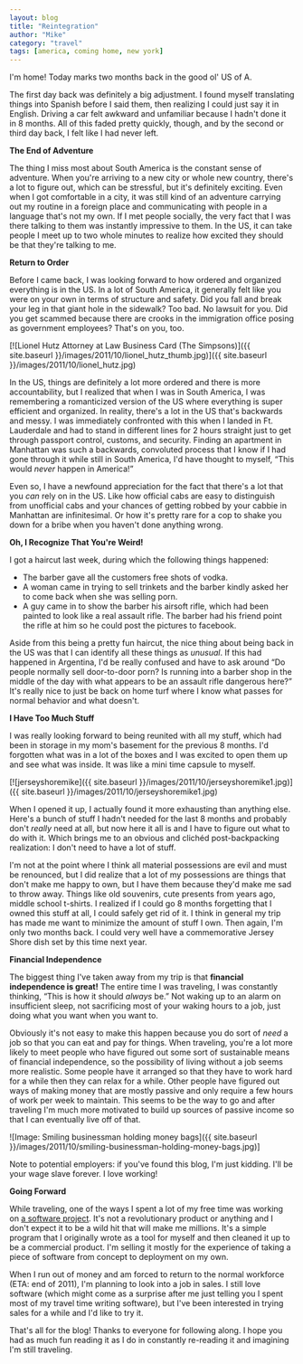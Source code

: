 ```yaml
---
layout: blog
title: "Reintegration"
author: "Mike"
category: "travel"
tags: [america, coming home, new york]
---
```


I'm home! Today marks two months back in the good ol' US of A.

The first day back was definitely a big adjustment. I found myself translating things into Spanish before I said them, then realizing I could just say it in English. Driving a car felt awkward and unfamiliar because I hadn't done it in 8 months. All of this faded pretty quickly, though, and by the second or third day back, I felt like I had never left.<!--more-->

**The End of Adventure**

The thing I miss most about South America is the constant sense of adventure. When you're arriving to a new city or whole new country, there's a lot to figure out, which can be stressful, but it's definitely exciting. Even when I got comfortable in a city, it was still kind of an adventure carrying out my routine in a foreign place and communicating with people in a language that's not my own. If I met people socially, the very fact that I was there talking to them was instantly impressive to them. In the US, it can take people I meet up to two whole minutes to realize how excited they should be that they're talking to me.

**Return to Order**

Before I came back, I was looking forward to how ordered and organized everything is in the US. In a lot of South America, it generally felt like you were on your own in terms of structure and safety. Did you fall and break your leg in that giant hole in the sidewalk? Too bad. No lawsuit for you. Did you get scammed because there are crooks in the immigration office posing as government employees? That's on you, too.

[![Lionel Hutz Attorney at Law Business Card (The Simpsons)]({{ site.baseurl }}/images/2011/10/lionel_hutz_thumb.jpg)]({{ site.baseurl }}/images/2011/10/lionel_hutz.jpg)

In the US, things are definitely a lot more ordered and there is more accountability, but I realized that when I was in South America, I was remembering a romanticized version of the US where everything is super efficient and organized. In reality, there's a lot in the US that's backwards and messy. I was immediately confronted with this when I landed in Ft. Lauderdale and had to stand in different lines for 2 hours straight just to get through passport control, customs, and security. Finding an apartment in Manhattan was such a backwards, convoluted process that I know if I had gone through it while still in South America, I'd have thought to myself, “This would *never* happen in America!”

Even so, I have a newfound appreciation for the fact that there's a lot that you *can* rely on in the US. Like how official cabs are easy to distinguish from unofficial cabs and your chances of getting robbed by your cabbie in Manhattan are infinitesimal. Or how it's pretty rare for a cop to shake you down for a bribe when you haven't done anything wrong.

**Oh, I Recognize That You're Weird!**

I got a haircut last week, during which the following things happened:

* The barber gave all the customers free shots of vodka.
* A woman came in trying to sell trinkets and the barber kindly asked her to come back when she was selling porn.
* A guy came in to show the barber his airsoft rifle, which had been painted to look like a real assault rifle. The barber had his friend point the rifle at him so he could post the pictures to facebook.

Aside from this being a pretty fun haircut, the nice thing about being back in the US was that I can identify all these things as *unusual*. If this had happened in Argentina, I'd be really confused and have to ask around “Do people normally sell door-to-door porn? Is running into a barber shop in the middle of the day with what appears to be an assault rifle dangerous here?” It's really nice to just be back on home turf where I know what passes for normal behavior and what doesn't.

**I Have Too Much Stuff**

I was really looking forward to being reunited with all my stuff, which had been in storage in my mom's basement for the previous 8 months. I'd forgotten what was in a lot of the boxes and I was excited to open them up and see what was inside. It was like a mini time capsule to myself.

[![jerseyshoremike]({{ site.baseurl }}/images/2011/10/jerseyshoremike1.jpg)]({{ site.baseurl }}/images/2011/10/jerseyshoremike1.jpg)

When I opened it up, I actually found it more exhausting than anything else. Here's a bunch of stuff I hadn't needed for the last 8 months and probably don't *really* need at all, but now here it all is and I have to figure out what to do with it. Which brings me to an obvious and clichéd post-backpacking realization: I don't need to have a lot of stuff.

I'm not at the point where I think all material possessions are evil and must be renounced, but I did realize that a lot of my possessions are things that don't make me happy to own, but I have them because they'd make me sad to throw away. Things like old souvenirs, cute presents from years ago, middle school t-shirts. I realized if I could go 8 months forgetting that I owned this stuff at all, I could safely get rid of it. I think in general my trip has made me want to minimize the amount of stuff I own. Then again, I'm only two months back. I could very well have a commemorative Jersey Shore dish set by this time next year.

**Financial Independence**

The biggest thing I've taken away from my trip is that **financial independence is great!** The entire time I was traveling, I was constantly thinking, “This is how it should *always* be.” Not waking up to an alarm on insufficient sleep, not sacrificing most of your waking hours to a job, just doing what you want when you want to.

Obviously it's not easy to make this happen because you do sort of *need* a job so that you can eat and pay for things. When traveling, you're a lot more likely to meet people who have figured out some sort of sustainable means of financial independence, so the possibility of living without a job seems more realistic. Some people have it arranged so that they have to work hard for a while then they can relax for a while. Other people have figured out ways of making money that are mostly passive and only require a few hours of work per week to maintain. This seems to be the way to go and after traveling I'm much more motivated to build up sources of passive income so that I can eventually live off of that.

![Image: Smiling businessman holding money bags]({{ site.baseurl }}/images/2011/10/smiling-businessman-holding-money-bags.jpg)]

Note to potential employers: if you've found this blog, I'm just kidding. I'll be your wage slave forever. I love working!

**Going Forward**

While traveling, one of the ways I spent a lot of my free time was working on [a software project](http://www.allyourtexts.com). It's not a revolutionary product or anything and I don't expect it to be a wild hit that will make me millions. It's a simple program that I originally wrote as a tool for myself and then cleaned it up to be a commercial product. I'm selling it mostly for the experience of taking a piece of software from concept to deployment on my own.

When I run out of money and am forced to return to the normal workforce (ETA: end of 2011), I'm planning to look into a job in sales. I still love software (which might come as a surprise after me just telling you I spent most of my travel time writing software), but I've been interested in trying sales for a while and I'd like to try it.

That's all for the blog! Thanks to everyone for following along. I hope you had as much fun reading it as I do in constantly re-reading it and imagining I'm still traveling.